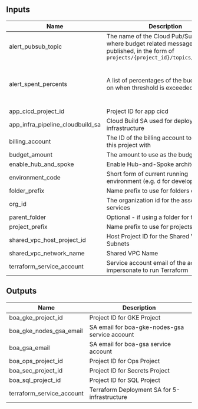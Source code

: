 <!-- BEGINNING OF PRE-COMMIT-TERRAFORM DOCS HOOK -->
## Inputs

| Name | Description | Type | Default | Required |
|------|-------------|------|---------|:--------:|
| alert\_pubsub\_topic | The name of the Cloud Pub/Sub topic where budget related messages will be published, in the form of `projects/{project_id}/topics/{topic_id}` | `string` | `null` | no |
| alert\_spent\_percents | A list of percentages of the budget to alert on when threshold is exceeded | `list(number)` | <pre>[<br>  0.5,<br>  0.75,<br>  0.9,<br>  0.95<br>]</pre> | no |
| app\_cicd\_project\_id | Project ID for app cicd | `string` | n/a | yes |
| app\_infra\_pipeline\_cloudbuild\_sa | Cloud Build SA used for deploying infrastructure | `string` | n/a | yes |
| billing\_account | The ID of the billing account to associated this project with | `string` | n/a | yes |
| budget\_amount | The amount to use as the budget | `number` | `1000` | no |
| enable\_hub\_and\_spoke | Enable Hub-and-Spoke architecture. | `bool` | `false` | no |
| environment\_code | Short form of current running environment (e.g. d for development) | `string` | `"n"` | no |
| folder\_prefix | Name prefix to use for folders created. | `string` | `"fldr"` | no |
| org\_id | The organization id for the associated services | `string` | n/a | yes |
| parent\_folder | Optional - if using a folder for testing. | `string` | `""` | no |
| project\_prefix | Name prefix to use for projects created. | `string` | `"prj"` | no |
| shared\_vpc\_host\_project\_id | Host Project ID for the Shared VPC and Subnets | `string` | n/a | yes |
| shared\_vpc\_network\_name | Shared VPC Name | `string` | n/a | yes |
| terraform\_service\_account | Service account email of the account to impersonate to run Terraform | `string` | n/a | yes |

## Outputs

| Name | Description |
|------|-------------|
| boa\_gke\_project\_id | Project ID for GKE Project |
| boa\_gke\_nodes\_gsa\_email | SA email for boa-gke-nodes-gsa service account |
| boa\_gsa\_email | SA email for boa-gsa service account |
| boa\_ops\_project\_id | Project ID for Ops Project |
| boa\_sec\_project\_id | Project ID for Secrets Project |
| boa\_sql\_project\_id | Project ID for SQL Project |
| terraform\_service\_account | Terraform Deployment SA for 5-infrastructure |

<!-- END OF PRE-COMMIT-TERRAFORM DOCS HOOK -->
